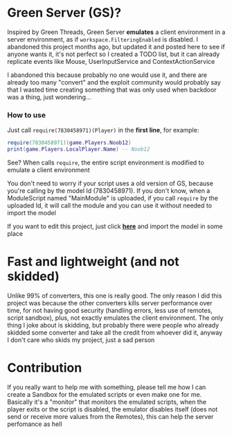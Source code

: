 # Green Server (GS)?
Inspired by Green Threads, Green Server **emulates** a client environment in a server environment, as if `workspace.FilteringEnabled` is disabled. I abandoned this project months ago, but updated it and posted here to see if anyone wants it, it's not perfect so I created a TODO list, but it can already replicate events like Mouse, UserInputService and ContextActionService<br/>

I abandoned this because probably no one would use it, and there are already too many "convert" and the exploit community would probably say that I wasted time creating something that was only used when backdoor was a thing, just wondering...<br/>

### How to use
Just call `require(7830458971)(Player)` in the **first line**, for example:
```lua
require(7830458971)(game.Players.Noob12)
print(game.Players.LocalPlayer.Name) -- Noob12
```
See? When calls `require`, the entire script environment is modified to emulate a client environment<br/>

You don't need to worry if your script uses a old version of GS, because you're calling by the model Id (7830458971). If you don't know, when a ModuleScript named "MainModule" is uploaded, if you call `require` by the uploaded Id, it will call the module and you can use it without needed to import the model<br/>

If you want to edit this project, just click **[here](https://www.roblox.com/library/7830458971)** and import the model in some place

# Fast and lightweight (and not skidded)
Unlike 99% of converters, this one is really good. The only reason I did this project was because the other converters kills server performance over time, for not having good security (handling errors, less use of remotes, script sandbox), plus, not exactly emulates the client environment. The only thing I joke about is skidding, but probably there were people who already skidded some converter and take all the credit from whoever did it, anyway I don't care who skids my project, just a sad person

# Contribution
If you really want to help me with something, please tell me how I can create a Sandbox for the emulated scripts or even make one for me. Basically it's a "monitor" that monitors the emulated scripts, when the player exits or the script is disabled, the emulator disables itself (does not send or receive more values from the Remotes), this can help the server perfomance as hell
